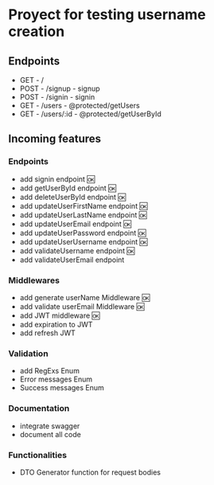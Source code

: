 # Proyect for testing username creation

## Endpoints

- GET - /
- POST - /signup - signup
- POST - /signin - signin
- GET - /users - @protected/getUsers
- GET - /users/:id - @protected/getUserById

## Incoming features

### Endpoints

- add signin endpoint 🆗
- add getUserById endpoint 🆗
- add deleteUserById endpoint 🆗
- add updateUserFirstName endpoint 🆗
- add updateUserLastName endpoint 🆗
- add updateUserEmail endpoint 🆗
- add updateUserPassword endpoint 🆗
- add updateUserUsername endpoint 🆗
- add validateUsername endpoint 🆗
- add validateUserEmail endpoint

### Middlewares

- add generate userName Middleware 🆗
- add validate userEmail Middleware 🆗
- add JWT middleware 🆗
- add expiration to JWT
- add refresh JWT

### Validation

- add RegExs Enum
- Error messages Enum
- Success messages Enum

### Documentation

- integrate swagger
- document all code

### Functionalities

- DTO Generator function for request bodies
